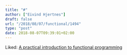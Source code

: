 ```yaml
---
title: "#"
author: ["Eivind Hjertnes"]
draft: false
url: "/2018/08/07/functional/1494"
type: "post"
date: 2018-08-07T09:39:01+02:00
---
```


Liked:
[A
practical introduction to functional programming](https://maryrosecook.com/blog/post/a-practical-introduction-to-functional-programming)
